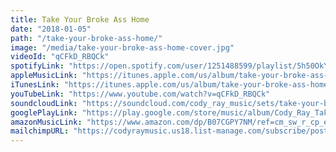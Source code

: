 ```yaml
---
title: Take Your Broke Ass Home
date: "2018-01-05"
path: "/take-your-broke-ass-home/"
image: "/media/take-your-broke-ass-home-cover.jpg"
videoId: "qCFkD_RBQCk"
spotifyLink: "https://open.spotify.com/user/1251488599/playlist/5h50OkYQbD3xCkl7a3zZil?si=s3KkU8wlRGOAfNtBBMULtA"
appleMusicLink: "https://itunes.apple.com/us/album/take-your-broke-ass-home-single/1373873024?ls=1&app=music&at=11lEW&ct=1e0wp8"
iTunesLink: "https://itunes.apple.com/us/album/take-your-broke-ass-home-single/1373873024?ls=1&app=itunes&at=11lEW&ct=1e0wp8"
youTubeLink: "https://www.youtube.com/watch?v=qCFkD_RBQCk"
soundcloudLink: "https://soundcloud.com/cody_ray_music/sets/take-your-broke-ass-home"
googlePlayLink: "https://play.google.com/store/music/album/Cody_Ray_Take_Your_Broke_Ass_Home?id=Bfq73rnrz54x6gbvqljsk4lephe"
amazonMusicLink: "https://www.amazon.com/dp/B07CGPY7NM/ref=cm_sw_r_cp_ep_dp_CjN3AbATSK04W?tag=smarturl-20"
mailchimpURL: "https://codyraymusic.us18.list-manage.com/subscribe/post?u=4cd414c7953819aa309bb2fd9&amp;id=dd80d2e2b4"
---
```



